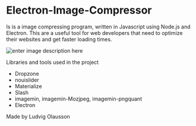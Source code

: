 # Electron-Image-Compressor

Is is a image compressing program, written in Javascript using Node.js and Electron.
This are a useful tool for web developers that need to optimize their websites and get faster loading times.

![enter image description here](https://i.ibb.co/dM3VDMs/Capture.png)

Libraries and tools used in the project

 - Dropzone
 - nouislider
 - Materialize
 - Slash
 - imagemin, imagemin-Mozjpeg, imagemin-pngquant
 - Electron


Made by Ludvig Olausson
